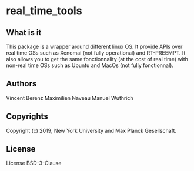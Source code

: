 # real_time_tools

## What is it

This package is a wrapper around different linux OS. It provide APIs over
real time OSs such as Xenomai (not fully operational) and RT-PREEMPT. It also
allows you to get the same fonctionnality (at the cost of real time) with non-real
time OSs such as Ubuntu and MacOs (not fully fonctionnal).

## Authors

Vincent Berenz
Maximilien Naveau
Manuel Wuthrich

## Copyrights

Copyright (c) 2019, New York University and Max Planck Gesellschaft.

## License

License BSD-3-Clause
